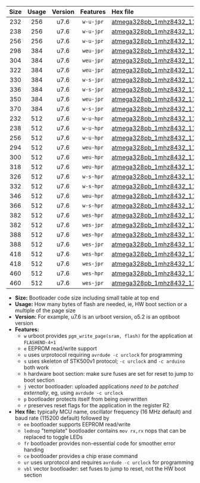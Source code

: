 |Size|Usage|Version|Features|Hex file|
|:-:|:-:|:-:|:-:|:--|
|232|256|u7.6|`w-u-jpr`|[atmega328pb_1mhz8432_115200bps_ur_vbl.hex](https://raw.githubusercontent.com/stefanrueger/urboot/main/bootloaders/atmega328pb/fcpu_1mhz8432/115200_bps/atmega328pb_1mhz8432_115200bps_ur_vbl.hex)|
|238|256|u7.6|`w-u-jpr`|[atmega328pb_1mhz8432_115200bps_lednop_ur_vbl.hex](https://raw.githubusercontent.com/stefanrueger/urboot/main/bootloaders/atmega328pb/fcpu_1mhz8432/115200_bps/atmega328pb_1mhz8432_115200bps_lednop_ur_vbl.hex)|
|256|256|u7.6|`w-u-jpr`|[atmega328pb_1mhz8432_115200bps_lednop_fr_ur_vbl.hex](https://raw.githubusercontent.com/stefanrueger/urboot/main/bootloaders/atmega328pb/fcpu_1mhz8432/115200_bps/atmega328pb_1mhz8432_115200bps_lednop_fr_ur_vbl.hex)|
|298|384|u7.6|`weu-jpr`|[atmega328pb_1mhz8432_115200bps_ee_ur_vbl.hex](https://raw.githubusercontent.com/stefanrueger/urboot/main/bootloaders/atmega328pb/fcpu_1mhz8432/115200_bps/atmega328pb_1mhz8432_115200bps_ee_ur_vbl.hex)|
|304|384|u7.6|`weu-jpr`|[atmega328pb_1mhz8432_115200bps_ee_lednop_ur_vbl.hex](https://raw.githubusercontent.com/stefanrueger/urboot/main/bootloaders/atmega328pb/fcpu_1mhz8432/115200_bps/atmega328pb_1mhz8432_115200bps_ee_lednop_ur_vbl.hex)|
|322|384|u7.6|`weu-jpr`|[atmega328pb_1mhz8432_115200bps_ee_lednop_fr_ur_vbl.hex](https://raw.githubusercontent.com/stefanrueger/urboot/main/bootloaders/atmega328pb/fcpu_1mhz8432/115200_bps/atmega328pb_1mhz8432_115200bps_ee_lednop_fr_ur_vbl.hex)|
|330|384|u7.6|`w-s-jpr`|[atmega328pb_1mhz8432_115200bps_vbl.hex](https://raw.githubusercontent.com/stefanrueger/urboot/main/bootloaders/atmega328pb/fcpu_1mhz8432/115200_bps/atmega328pb_1mhz8432_115200bps_vbl.hex)|
|336|384|u7.6|`w-s-jpr`|[atmega328pb_1mhz8432_115200bps_lednop_vbl.hex](https://raw.githubusercontent.com/stefanrueger/urboot/main/bootloaders/atmega328pb/fcpu_1mhz8432/115200_bps/atmega328pb_1mhz8432_115200bps_lednop_vbl.hex)|
|350|384|u7.6|`weu-jpr`|[atmega328pb_1mhz8432_115200bps_ee_lednop_fr_ce_ur_vbl.hex](https://raw.githubusercontent.com/stefanrueger/urboot/main/bootloaders/atmega328pb/fcpu_1mhz8432/115200_bps/atmega328pb_1mhz8432_115200bps_ee_lednop_fr_ce_ur_vbl.hex)|
|370|384|u7.6|`w-s-jpr`|[atmega328pb_1mhz8432_115200bps_lednop_fr_vbl.hex](https://raw.githubusercontent.com/stefanrueger/urboot/main/bootloaders/atmega328pb/fcpu_1mhz8432/115200_bps/atmega328pb_1mhz8432_115200bps_lednop_fr_vbl.hex)|
|232|512|u7.6|`w-u-hpr`|[atmega328pb_1mhz8432_115200bps_ur.hex](https://raw.githubusercontent.com/stefanrueger/urboot/main/bootloaders/atmega328pb/fcpu_1mhz8432/115200_bps/atmega328pb_1mhz8432_115200bps_ur.hex)|
|238|512|u7.6|`w-u-hpr`|[atmega328pb_1mhz8432_115200bps_lednop_ur.hex](https://raw.githubusercontent.com/stefanrueger/urboot/main/bootloaders/atmega328pb/fcpu_1mhz8432/115200_bps/atmega328pb_1mhz8432_115200bps_lednop_ur.hex)|
|256|512|u7.6|`w-u-hpr`|[atmega328pb_1mhz8432_115200bps_lednop_fr_ur.hex](https://raw.githubusercontent.com/stefanrueger/urboot/main/bootloaders/atmega328pb/fcpu_1mhz8432/115200_bps/atmega328pb_1mhz8432_115200bps_lednop_fr_ur.hex)|
|294|512|u7.6|`weu-hpr`|[atmega328pb_1mhz8432_115200bps_ee_ur.hex](https://raw.githubusercontent.com/stefanrueger/urboot/main/bootloaders/atmega328pb/fcpu_1mhz8432/115200_bps/atmega328pb_1mhz8432_115200bps_ee_ur.hex)|
|300|512|u7.6|`weu-hpr`|[atmega328pb_1mhz8432_115200bps_ee_lednop_ur.hex](https://raw.githubusercontent.com/stefanrueger/urboot/main/bootloaders/atmega328pb/fcpu_1mhz8432/115200_bps/atmega328pb_1mhz8432_115200bps_ee_lednop_ur.hex)|
|318|512|u7.6|`weu-hpr`|[atmega328pb_1mhz8432_115200bps_ee_lednop_fr_ur.hex](https://raw.githubusercontent.com/stefanrueger/urboot/main/bootloaders/atmega328pb/fcpu_1mhz8432/115200_bps/atmega328pb_1mhz8432_115200bps_ee_lednop_fr_ur.hex)|
|326|512|u7.6|`w-s-hpr`|[atmega328pb_1mhz8432_115200bps.hex](https://raw.githubusercontent.com/stefanrueger/urboot/main/bootloaders/atmega328pb/fcpu_1mhz8432/115200_bps/atmega328pb_1mhz8432_115200bps.hex)|
|332|512|u7.6|`w-s-hpr`|[atmega328pb_1mhz8432_115200bps_lednop.hex](https://raw.githubusercontent.com/stefanrueger/urboot/main/bootloaders/atmega328pb/fcpu_1mhz8432/115200_bps/atmega328pb_1mhz8432_115200bps_lednop.hex)|
|346|512|u7.6|`weu-hpr`|[atmega328pb_1mhz8432_115200bps_ee_lednop_fr_ce_ur.hex](https://raw.githubusercontent.com/stefanrueger/urboot/main/bootloaders/atmega328pb/fcpu_1mhz8432/115200_bps/atmega328pb_1mhz8432_115200bps_ee_lednop_fr_ce_ur.hex)|
|366|512|u7.6|`w-s-hpr`|[atmega328pb_1mhz8432_115200bps_lednop_fr.hex](https://raw.githubusercontent.com/stefanrueger/urboot/main/bootloaders/atmega328pb/fcpu_1mhz8432/115200_bps/atmega328pb_1mhz8432_115200bps_lednop_fr.hex)|
|382|512|u7.6|`wes-hpr`|[atmega328pb_1mhz8432_115200bps_ee.hex](https://raw.githubusercontent.com/stefanrueger/urboot/main/bootloaders/atmega328pb/fcpu_1mhz8432/115200_bps/atmega328pb_1mhz8432_115200bps_ee.hex)|
|382|512|u7.6|`wes-jpr`|[atmega328pb_1mhz8432_115200bps_ee_vbl.hex](https://raw.githubusercontent.com/stefanrueger/urboot/main/bootloaders/atmega328pb/fcpu_1mhz8432/115200_bps/atmega328pb_1mhz8432_115200bps_ee_vbl.hex)|
|388|512|u7.6|`wes-hpr`|[atmega328pb_1mhz8432_115200bps_ee_lednop.hex](https://raw.githubusercontent.com/stefanrueger/urboot/main/bootloaders/atmega328pb/fcpu_1mhz8432/115200_bps/atmega328pb_1mhz8432_115200bps_ee_lednop.hex)|
|388|512|u7.6|`wes-jpr`|[atmega328pb_1mhz8432_115200bps_ee_lednop_vbl.hex](https://raw.githubusercontent.com/stefanrueger/urboot/main/bootloaders/atmega328pb/fcpu_1mhz8432/115200_bps/atmega328pb_1mhz8432_115200bps_ee_lednop_vbl.hex)|
|418|512|u7.6|`wes-hpr`|[atmega328pb_1mhz8432_115200bps_ee_lednop_fr.hex](https://raw.githubusercontent.com/stefanrueger/urboot/main/bootloaders/atmega328pb/fcpu_1mhz8432/115200_bps/atmega328pb_1mhz8432_115200bps_ee_lednop_fr.hex)|
|418|512|u7.6|`wes-jpr`|[atmega328pb_1mhz8432_115200bps_ee_lednop_fr_vbl.hex](https://raw.githubusercontent.com/stefanrueger/urboot/main/bootloaders/atmega328pb/fcpu_1mhz8432/115200_bps/atmega328pb_1mhz8432_115200bps_ee_lednop_fr_vbl.hex)|
|460|512|u7.6|`wes-hpr`|[atmega328pb_1mhz8432_115200bps_ee_lednop_fr_ce.hex](https://raw.githubusercontent.com/stefanrueger/urboot/main/bootloaders/atmega328pb/fcpu_1mhz8432/115200_bps/atmega328pb_1mhz8432_115200bps_ee_lednop_fr_ce.hex)|
|460|512|u7.6|`wes-jpr`|[atmega328pb_1mhz8432_115200bps_ee_lednop_fr_ce_vbl.hex](https://raw.githubusercontent.com/stefanrueger/urboot/main/bootloaders/atmega328pb/fcpu_1mhz8432/115200_bps/atmega328pb_1mhz8432_115200bps_ee_lednop_fr_ce_vbl.hex)|

- **Size:** Bootloader code size including small table at top end
- **Usage:** How many bytes of flash are needed, ie, HW boot section or a multiple of the page size
- **Version:** For example, u7.6 is an urboot version, o5.2 is an optiboot version
- **Features:**
  + `w` urboot provides `pgm_write_page(sram, flash)` for the application at `FLASHEND-4+1`
  + `e` EEPROM read/write support
  + `u` uses urprotocol requiring `avrdude -c urclock` for programming
  + `s` uses skeleton of STK500v1 protocol; `-c urclock` and `-c arduino` both work
  + `h` hardware boot section: make sure fuses are set for reset to jump to boot section
  + `j` vector bootloader: uploaded applications *need to be patched externally*, eg, using `avrdude -c urclock`
  + `p` bootloader protects itself from being overwritten
  + `r` preserves reset flags for the application in the register R2
- **Hex file:** typically MCU name, oscillator frequency (16 MHz default) and baud rate (115200 default) followed by
  + `ee` bootloader supports EEPROM read/write
  + `lednop` "template" bootloader contains `mov rx,rx` nops that can be replaced to toggle LEDs
  + `fr` bootloader provides non-essential code for smoother error handing
  + `ce` bootloader provides a chip erase command
  + `ur` uses urprotocol and requires `avrdude -c urclock` for programming
  + `vbl` vector bootloader: set fuses to jump to reset, not the HW boot section
